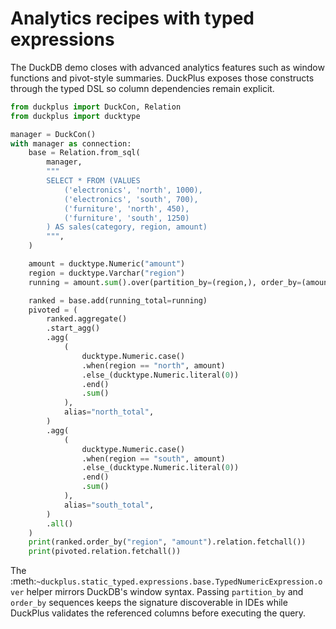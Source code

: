 # Analytics recipes with typed expressions

The DuckDB demo closes with advanced analytics features such as window functions
and pivot-style summaries. DuckPlus exposes those constructs through the typed
DSL so column dependencies remain explicit.

```python
from duckplus import DuckCon, Relation
from duckplus import ducktype

manager = DuckCon()
with manager as connection:
    base = Relation.from_sql(
        manager,
        """
        SELECT * FROM (VALUES
            ('electronics', 'north', 1000),
            ('electronics', 'south', 700),
            ('furniture', 'north', 450),
            ('furniture', 'south', 1250)
        ) AS sales(category, region, amount)
        """,
    )

    amount = ducktype.Numeric("amount")
    region = ducktype.Varchar("region")
    running = amount.sum().over(partition_by=(region,), order_by=(amount.desc(),))

    ranked = base.add(running_total=running)
    pivoted = (
        ranked.aggregate()
        .start_agg()
        .agg(
            (
                ducktype.Numeric.case()
                .when(region == "north", amount)
                .else_(ducktype.Numeric.literal(0))
                .end()
                .sum()
            ),
            alias="north_total",
        )
        .agg(
            (
                ducktype.Numeric.case()
                .when(region == "south", amount)
                .else_(ducktype.Numeric.literal(0))
                .end()
                .sum()
            ),
            alias="south_total",
        )
        .all()
    )
    print(ranked.order_by("region", "amount").relation.fetchall())
    print(pivoted.relation.fetchall())
```

The :meth:`~duckplus.static_typed.expressions.base.TypedNumericExpression.over`
helper mirrors DuckDB's window syntax. Passing ``partition_by`` and ``order_by``
sequences keeps the signature discoverable in IDEs while DuckPlus validates the
referenced columns before executing the query.

